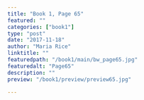 ```yaml
---
title: "Book 1, Page 65"
featured: ""
categories: ["book1"]
type: "post"
date: "2017-11-18"
author: "Maria Rice"
linktitle: ""
featuredpath: "/book1/main/bw_page65.jpg"
featuredalt: "Page65"
description: ""
preview: "/book1/preview/preview65.jpg"

---
```

